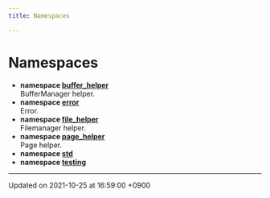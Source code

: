```yaml
---
title: Namespaces

---
```


# Namespaces




* **namespace [buffer_helper](/Namespaces/namespacebuffer__helper)** <br>BufferManager helper. 
* **namespace [error](/Namespaces/namespaceerror)** <br>Error. 
* **namespace [file_helper](/Namespaces/namespacefile__helper)** <br>Filemanager helper. 
* **namespace [page_helper](/Namespaces/namespacepage__helper)** <br>Page helper. 
* **namespace [std](/Namespaces/namespacestd)** 
* **namespace [testing](/Namespaces/namespacetesting)** 



-------------------------------

Updated on 2021-10-25 at 16:59:00 +0900
